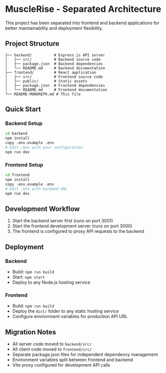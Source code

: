 # MuscleRise - Separated Architecture

This project has been separated into frontend and backend applications for better maintainability and deployment flexibility.

## Project Structure

```
├── backend/          # Express.js API server
│   ├── src/          # Backend source code
│   ├── package.json  # Backend dependencies
│   └── README.md     # Backend documentation
├── frontend/         # React application
│   ├── src/          # Frontend source code
│   ├── public/       # Static assets
│   ├── package.json  # Frontend dependencies
│   └── README.md     # Frontend documentation
└── README-MONOREPO.md # This file
```

## Quick Start

### Backend Setup
```bash
cd backend
npm install
copy .env.example .env
# Edit .env with your configuration
npm run dev
```

### Frontend Setup
```bash
cd frontend
npm install
copy .env.example .env
# Edit .env with backend URL
npm run dev
```

## Development Workflow

1. Start the backend server first (runs on port 3001)
2. Start the frontend development server (runs on port 3000)
3. The frontend is configured to proxy API requests to the backend

## Deployment

### Backend
- Build: `npm run build`
- Start: `npm start`
- Deploy to any Node.js hosting service

### Frontend
- Build: `npm run build`
- Deploy the `dist/` folder to any static hosting service
- Configure environment variables for production API URL

## Migration Notes

- All server code moved to `backend/src/`
- All client code moved to `frontend/src/`
- Separate package.json files for independent dependency management
- Environment variables split between frontend and backend
- Vite proxy configured for development API calls